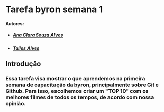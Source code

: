 <h1>Tarefa byron semana 1</>

#### Autores: 
- ##### [Ana Clara Souza Alves](https://github.com/anacsalves)
- ##### [Talles Alves](https://github.com/Tsplay25)

<h2>Introdução</>

### Essa tarefa visa mostrar o que aprendemos na primeira semana de capacitação da byron, principalmente sobre Git e Github. Para isso, escolhemos criar um "TOP 10" com os melhores filmes de todos os tempos, de acordo com nossa opinião.
